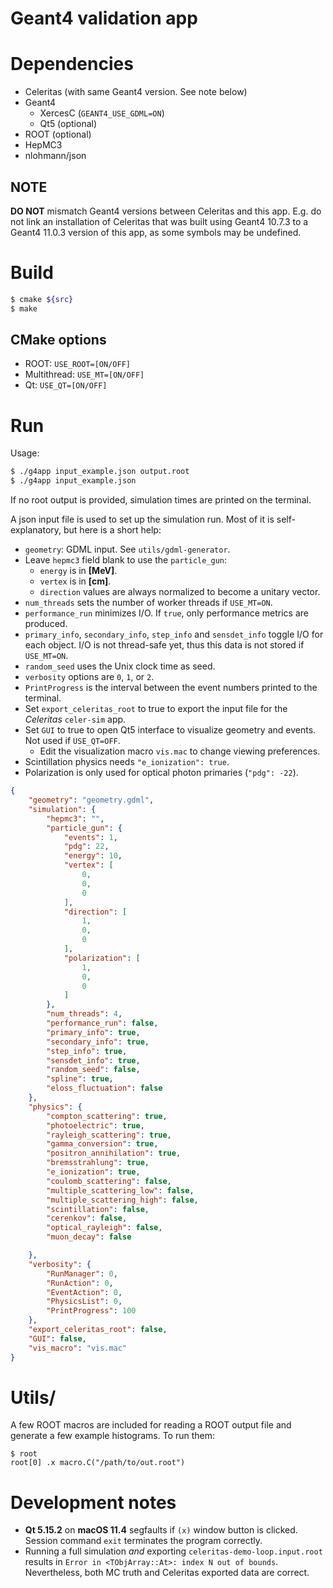 Geant4 validation app
=====================

# Dependencies
- Celeritas (with same Geant4 version. See note below)
- Geant4
  - XercesC (`GEANT4_USE_GDML=ON`)
  - Qt5 (optional)
- ROOT (optional)
- HepMC3
- nlohmann/json

## NOTE
**DO NOT** mismatch Geant4 versions between Celeritas and this app. E.g. do not
link an installation of Celeritas that was built using Geant4 10.7.3 to a Geant4
11.0.3 version of this app, as some symbols may be undefined.


# Build
```bash
$ cmake ${src}
$ make
```

## CMake options
- ROOT: `USE_ROOT=[ON/OFF]`
- Multithread: `USE_MT=[ON/OFF]`
- Qt: `USE_QT=[ON/OFF]`


# Run
Usage:
```bash
$ ./g4app input_example.json output.root
$ ./g4app input_example.json
```

If no root output is provided, simulation times are printed on the terminal.

A json input file is used to set up the simulation run. Most of it is
self-explanatory, but here is a short help:  

- `geometry`: GDML input. See `utils/gdml-generator`.
- Leave `hepmc3` field blank to use the `particle_gun`:  
  - `energy` is in **[MeV]**.  
  - `vertex` is in **[cm]**.  
  - `direction` values are always normalized to become a unitary vector.  
- `num_threads` sets the number of worker threads if `USE_MT=ON`.
- `performance_run` minimizes I/O. If `true`, only performance metrics are
produced.  
- `primary_info`, `secondary_info`, `step_info` and `sensdet_info` toggle I/O
for each object. I/O is not thread-safe yet, thus this data is not stored if
`USE_MT=ON`.  
- `random_seed` uses the Unix clock time as seed.
- `verbosity` options are `0`, `1`, or `2`.
- `PrintProgress` is the interval between the event numbers printed to the
terminal.  
- Set `export_celeritas_root` to true to export the input file for the
_Celeritas_ `celer-sim` app.  
- Set `GUI` to true to open Qt5 interface to visualize geometry and events. Not
used if `USE_QT=OFF`.  
  - Edit the visualization macro `vis.mac` to change viewing preferences.  
- Scintillation physics needs `"e_ionization": true`.  
- Polarization is only used for optical photon primaries (`"pdg": -22`).

```json
{
    "geometry": "geometry.gdml",
    "simulation": {
        "hepmc3": "",
        "particle_gun": {
            "events": 1,
            "pdg": 22,
            "energy": 10,
            "vertex": [
                0,
                0,
                0
            ],
            "direction": [
                1,
                0,
                0
            ],
            "polarization": [
                1,
                0,
                0
            ]
        },
        "num_threads": 4,
        "performance_run": false,
        "primary_info": true,
        "secondary_info": true,
        "step_info": true,
        "sensdet_info": true,
        "random_seed": false,
        "spline": true,
        "eloss_fluctuation": false
    },
    "physics": {
        "compton_scattering": true,
        "photoelectric": true,
        "rayleigh_scattering": true,
        "gamma_conversion": true,
        "positron_annihilation": true,
        "bremsstrahlung": true,
        "e_ionization": true,
        "coulomb_scattering": false,
        "multiple_scattering_low": false,
        "multiple_scattering_high": false,
        "scintillation": false,
        "cerenkov": false,
        "optical_rayleigh": false,
        "muon_decay": false

    },
    "verbosity": {
        "RunManager": 0,
        "RunAction": 0,
        "EventAction": 0,
        "PhysicsList": 0,
        "PrintProgress": 100
    },
    "export_celeritas_root": false,
    "GUI": false,
    "vis_macro": "vis.mac"
}
```


# Utils/
A few ROOT macros are included for reading a ROOT output file and generate a
few example histograms. To run them:

```shell
$ root
root[0] .x macro.C("/path/to/out.root")
```


# Development notes
- **Qt 5.15.2** on **macOS 11.4** segfaults if `(x)` window button is clicked.
Session command `exit` terminates the program correctly.  
- Running a full simulation _and_ exporting `celeritas-demo-loop.input.root`
results in `Error in <TObjArray::At>: index N out of bounds`. Nevertheless, both
MC truth and Celeritas exported data are correct.
